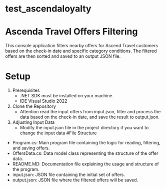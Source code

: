 # test_ascendaloyalty 
# Ascenda Travel Offers Filtering
This console application filters nearby offers for Ascend Travel customers based on the check-in date and specific category conditions. The filtered offers are then sorted and saved to an output JSON file.
# Setup
1. Prerequisites
   - .NET SDK must be installed on your machine.
   - IDE Visual Studio 2022
2. Clone the Repository
   - Attention read the input offers from input.json, filter and process the data based on the check-in date, and save the result to output.json.
4. Adjusting Input Data
   - Modify the input.json file in the project directory if you want to change the input data
#File Structure
- Program.cs: Main program file containing the logic for reading, filtering, and saving offers.
- OffersData.cs: Data model class representing the structure of the offer data.
- README.MD: Documentation file explaining the usage and structure of the program.
- input.json: JSON file containing the initial set of offers.
- output.json: JSON file where the filtered offers will be saved.
